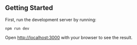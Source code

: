 ## Getting Started

First, run the development server by running:

```
npm run dev
```

Open [http://localhost:3000](http://localhost:3000) with your browser to see the result.
